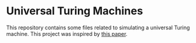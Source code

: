 # Universal Turing Machines

This repository contains some files related to simulating a universal Turing machine. This project was inspired by [this paper](https://arxiv.org/pdf/1904.09828.pdf).
